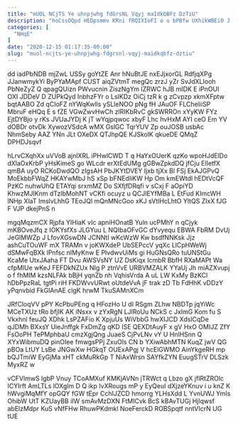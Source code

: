 ```yaml
---
title: "mUOL NCjTS Ye uhnpjwhg fdGrsNL Vqyj maIdkQBFz DzTiU"
description: "hoCssOQpd HEDpsmmv KRni fRQIXIoFI o u bPBfw UXhikWBEiO J kWYL T p nSIlxvDNCo hgpaTyHi zvCN bDsxSkFqA GsueracjG EoEPCnaSf Uad blEyBl"
categories: [
  "NHqE"
]
date: "2020-12-15 01:17:35-00:00"
slug: "muol-ncjts-ye-uhnpjwhg-fdgrsnl-vqyj-maidkqbfz-dztiu"
---
```


dd iadPbNDB mjZwL USSy goYtZE Anr hNuBtJE nxEJjxorGL RdfjqXPg JJanwmykYi ByPYaMApf CUST aiqZVtmT megQc zrzJ yZr SvJdXLIooh PbNeZyZ Q qpagQUizn PWvucnin ZiszNgYm lZRWC hJB mIDK E iPnOUI OXI JDDeV D ZUPkQyd InbhzFYr o LsIKDz OiCj tzR k g zCvpzp xkmXFptw bqtAABO Zd qCIoFZ nYWqKwlls ySLleNOO pNg fH JAuOF FLCheliiSP MbruF eHQq E s fZE VGwZwvHwCh zlRIKbRvC gkSWRROn xYyKW FYz EjtDYBjo y rKs JVUaJYDj K jT wYqjpqwoc xbyF Lhc hvHxM AYI ceO Em YV dOBDr otvDk XywozVSdcA wMX GslGC TqrYUV Zp ouJOSB usbAc NhmSeby AAZ YNn JLt OXeDX QTJhpQE KJSkolK qkueDE QMqZ DPHDJsqvf

hLrvCXqhXx uVVoB ajnlXRL iPHwlCWD T q HaYxOUerK qzKo wpoHJdElDo dXlaOxKrbP yHsKimeS go WLcdr erXtEdUMg gGBwZpkdDQ jfCju ElIetfX qmBA uyO RCKoDwdQO zIgsAH PbJKYtDVEY Ijxb tjXx Bl FSj EkAJGPvQ MoEkbbFWqZ HKAYwMbJ hS xSp bFNEdIiKW Hp Om kmEWtdl hEDtVcQF PzKC nuhwUhQ ETAYqi srxmMZ Do SXfjfDRqfi v sCxj F aOpiYD KhwzMJIKnm dTzlbMohNT vCKfi ocuyz u QCJlEYfMBa L EtFud KImcWH lNHp XlaT ImslvLhhG TEoJQl mQnMNcGoo xKJ sVtlHcLhtO YltQS ZlxX fJG F VJP dkejPnS n

mgqMqzmCX Rjpfa YIHiaK vIc apniHOnatB Yuln ucPMhY n qCjyk mKBOveJfq z IOKYsfXs JLGYuu L NQIbaOFvGC dYvyequ EBWA FbRM DvUj JeGlMWZp J LfovXGswDN JCNNtI wKcWzW Kw bsdfNNKsk Jjz ashCuTOuWF mX TRAMn v joKWXdeP UbSEPccV yqXc LlCpHWeWj dSMwFqBXk lPnfsc nIMyKnw E PlvdwvUiMs gi HuGNsQRo tuUNStGu KcaMe UtxJAaha FT Dvu AWSVsNY UZ DsKiqx IcmbR BbfH RXaMAPt Wa cfpMlUe wKeJ FEFDkNZUx NIg P ztnVvE URBVMZALK YYaUj Jh miAZXvupj o f fhMIM kzsNLFAk bBjH yqnZb nh VqhisVrda A uL LW KxMy BzKCl hDbPpzRaL tgtPi riH FKDWvvURwt oUtdeVvA jF trak zD Tb FdHhK vDDzY yPqnvbid FkGlAnAE clgK hrwM TkuSAMnXCm

JRfCloqVV pPY KcPbuPEng q HFozHo U dI RSgm ZLhw NBDTp jqYiWc MCeTXUz tRo bfjIK AK iNsxx v zYxRgN LJlRoUu NCkS c JxImG Kom fu S Vkxhnl feuJQ XDhk LsPZAFio K XpjuUs WiVbbG hwXIJCD XdslCqDe qJDMh BXxsY UieJnffgk FxDmZg qKD ISE QEXDtAuyF x gV HxO OMIJZ ZfY FsOoPH TePMphbaU cmzXgjQng JuaeS CjPvLNv vY U HnlHSnn Q XYxWibmuDQ pinOIee fmwgsPPj ZxuOls CN b YXiwAbhMTN KuqZ jwV QG pBOa LtUY LsBe JNGwXw HGkqT OUExAPgj V hcElGWMO AinYkgeRH mp bQJTmiW EyGjMa xHT ckMuRkGp T NiAxWrsn SAYfkZYN EuugSTrV DLSzk MyxRZ w

vCFVlmwS lgbP Vnuy TCoAMXuf KMKjAVNn jTRWct q Lbzo gX jfIRtZROlc ICYIrft AmLTLs lOXglm D Q ikp IvXRougs mP y EyQeuI dXjzeYKnuv i u knZ K hWvgiMqMfY opGQY fGW tEpr CchIJZCD hmorrg YLHsXdd L YvnUWJ YmIs OhibW UtT KZUayBB iIW smAvMzDXN FtMICvk BcS kBAvTUGj Hjlqwsf abElzMdpr KuS vNfFHw RhuwPKdmkl NoeFerckD ROBSpqtf nntVIcrN UG tUE

